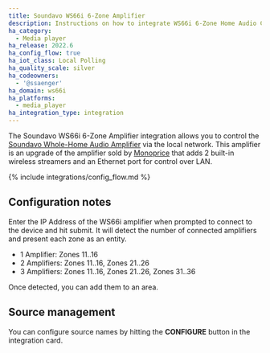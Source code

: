 ```yaml
---
title: Soundavo WS66i 6-Zone Amplifier
description: Instructions on how to integrate WS66i 6-Zone Home Audio Controller into Home Assistant.
ha_category:
  - Media player
ha_release: 2022.6
ha_config_flow: true
ha_iot_class: Local Polling
ha_quality_scale: silver
ha_codeowners:
  - '@ssaenger'
ha_domain: ws66i
ha_platforms:
  - media_player
ha_integration_type: integration
---
```


The Soundavo WS66i 6-Zone Amplifier integration allows you to control the [Soundavo Whole-Home Audio Amplifier](https://www.soundavo.com/products/ws-66i) via the local network. This amplifier is an upgrade of the amplifier sold by [Monoprice](https://www.monoprice.com/product?p_id=10761) that adds 2 built-in wireless streamers and an Ethernet port for control over LAN.

{% include integrations/config_flow.md %}

## Configuration notes

Enter the IP Address of the WS66i amplifier when prompted to connect to the device and hit submit. It will detect the number of connected amplifiers and present each zone as an entity.

- 1 Amplifier: Zones 11..16
- 2 Amplifiers: Zones 11..16, Zones 21..26
- 3 Amplifiers: Zones 11..16, Zones 21..26, Zones 31..36

Once detected, you can add them to an area.

## Source management

You can configure source names by hitting the **CONFIGURE** button in the integration card.
